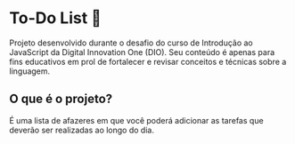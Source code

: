 # To-Do List :pushpin:
Projeto desenvolvido durante o desafio do curso de Introdução ao JavaScript da Digital Innovation One (DIO). Seu conteúdo é apenas para fins educativos em prol de fortalecer e revisar conceitos e técnicas sobre a linguagem.

## O que é o projeto?
É uma lista de afazeres em que você poderá adicionar as tarefas que deverão ser realizadas ao longo do dia.